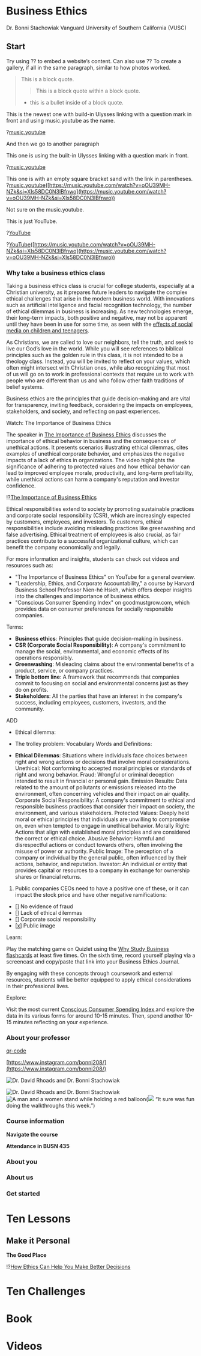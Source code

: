# Business Ethics
Dr. Bonni Stachowiak
Vanguard University of Southern California (VUSC)

## Start

Try using ?? to embed a website’s content. 
Can also use ?? To create a gallery, if all in the same paragraph, similar to how photos worked. 

> This is a block quote. 
>  
> > This is a block quote within a block quote. 
> 
> * this is a bullet inside of a block quote. 

This is the newest one with build-in Ulysses linking with a question mark in front and using music.youtube as the name. 


?[music.youtube](https://music.youtube.com/watch?v=n-fb9HNidNo&si=x8J5Vv9lnTeSfXKe)

And then we go to another paragraph 

This one is using the built-in Ulysses linking with a question mark in front. 

?[music.youtube](https://music.youtube.com/watch?v=oOU39MH-NZk&si=XIs58DC0N3lBfnwo)

This one is with an empty square bracket sand with the link in parentheses. 
?[music.youtube](#)([https://music.youtube.com/watch?v=oOU39MH-NZk&si=XIs58DC0N3lBfnwo](https://music.youtube.com/watch?v=oOU39MH-NZk&si=XIs58DC0N3lBfnwo))

Not sure on the music.youtube. 

This is just YouTube. 

?[YouTube](https://music.youtube.com/watch?v=oOU39MH-NZk&si=XIs58DC0N3lBfnwo)

?[YouTube](#)([https://music.youtube.com/watch?v=oOU39MH-NZk&si=XIs58DC0N3lBfnwo](https://music.youtube.com/watch?v=oOU39MH-NZk&si=XIs58DC0N3lBfnwo))

### Why take a business ethics class

Taking a business ethics class is crucial for college students, especially at a Christian university, as it prepares future leaders to navigate the complex ethical challenges that arise in the modern business world. With innovations such as artificial intelligence and facial recognition technology, the number of ethical dilemmas in business is increasing. As new technologies emerge, their long-term impacts, both positive and negative, may not be apparent until they have been in use for some time, as seen with the [effects of social media on children and teenagers](https://online.hbs.edu/blog/post/business-ethics).

As Christians, we are called to love our neighbors, tell the truth, and seek to live our God’s love in the world. While you will see references to biblical principles such as the golden rule in this class, it is not intended to be a theology class. Instead, you will be invited to reflect on your values, which often might intersect with Christian ones, while also recognizing that most of us will go on to work in professional contexts that require us to work with people who are different than us and who follow other faith traditions of belief systems. 

Business ethics are the principles that guide decision-making and are vital for transparency, inviting feedback, considering the impacts on employees, stakeholders, and society, and reflecting on past experiences. 

Watch: The Importance of Business Ethics

The speaker in [The Importance of Business Ethics](https://youtu.be/pHrDUu4Rjtg?si=zQwk5uRGJer-XpZ8) discusses the importance of ethical behavior in business and the consequences of unethical actions. It presents scenarios illustrating ethical dilemmas, cites examples of unethical corporate behavior, and emphasizes the negative impacts of a lack of ethics in organizations. The video highlights the significance of adhering to protected values and how ethical behavior can lead to improved employee morale, productivity, and long-term profitability, while unethical actions can harm a company's reputation and investor confidence.

!?[The Importance of Business Ethics](https://youtu.be/pHrDUu4Rjtg?si=NhVjYxURhCqENN6T)

Ethical responsibilities extend to society by promoting sustainable practices and corporate social responsibility (CSR), which are increasingly expected by customers, employees, and investors. To customers, ethical responsibilities include avoiding misleading practices like greenwashing and false advertising. Ethical treatment of employees is also crucial, as fair practices contribute to a successful organizational culture, which can benefit the company economically and legally.

For more information and insights, students can check out videos and resources such as:

- "The Importance of Business Ethics" on YouTube for a general overview.
- "Leadership, Ethics, and Corporate Accountability," a course by Harvard Business School Professor Nien-hê Hsieh, which offers deeper insights into the challenges and importance of business ethics.
- "Conscious Consumer Spending Index" on goodmustgrow.com, which provides data on consumer preferences for socially responsible companies.

Terms:

- **Business ethics**: Principles that guide decision-making in business.
- **CSR (Corporate Social Responsibility)**: A company's commitment to manage the social, environmental, and economic effects of its operations responsibly.
- **Greenwashing**: Misleading claims about the environmental benefits of a product, service, or company practices.
- **Triple bottom line**: A framework that recommends that companies commit to focusing on social and environmental concerns just as they do on profits.
- **Stakeholders**: All the parties that have an interest in the company's success, including employees, customers, investors, and the community.


ADD
- Ethical dilemma:
- The trolley problem: 
Vocabulary Words and Definitions:

- **Ethical Dilemmas**: Situations where individuals face choices between right and wrong actions or decisions that involve moral considerations.
Unethical: Not conforming to accepted moral principles or standards of right and wrong behavior.
Fraud: Wrongful or criminal deception intended to result in financial or personal gain.
Emission Results: Data related to the amount of pollutants or emissions released into the environment, often concerning vehicles and their impact on air quality.
Corporate Social Responsibility: A company's commitment to ethical and responsible business practices that consider their impact on society, the environment, and various stakeholders.
Protected Values: Deeply held moral or ethical principles that individuals are unwilling to compromise on, even when tempted to engage in unethical behavior.
Morally Right: Actions that align with established moral principles and are considered the correct or ethical choice.
Abusive Behavior: Harmful and disrespectful actions or conduct towards others, often involving the misuse of power or authority.
Public Image: The perception of a company or individual by the general public, often influenced by their actions, behavior, and reputation.
Investor: An individual or entity that provides capital or resources to a company in exchange for ownership shares or financial returns. 


1. Public companies CEOs need to have a positive one of these, or it can impact the stock price and have other negative ramifications: 

- [[]](#)  No evidence of fraud
- [[]](#) Lack of ethical dilemmas
- [[]](#) Corporate social responsibility
- [[x]](#) Public image 

Learn:

Play the matching game on Quizlet using the [Why Study Business flashcards](https://quizlet.com/851090987/why-study-business-ethics-busn435-flash-cards/?i=omwnz&x=1qqt) at least five times. On the sixth time, record yourself playing via a screencast and copy/paste that link into your Business Ethics Journal. 

By engaging with these concepts through coursework and external resources, students will be better equipped to apply ethical considerations in their professional lives.

Explore: 

Visit the most current [Conscious Consumer Spending Index ](https://goodmustgrow.com/ccsi.php)and explore the data in its various forms for around 10-15 minutes. Then, spend another 10-15 minutes reflecting on your experience. 

### About your professor

[qr-code](https://www.instagram.com/bonni208/)

[https://www.instagram.com/bonni208/](https://www.instagram.com/bonni208/)

![](2024-11-10-david-and-bonni.jpeg "Dr. David Rhoads and Dr. Bonni Stachowiak")

![Dr. David Rhoads and Dr. Bonni Stachowiak](https://innovatelearning.s3.amazonaws.com/2024-11-10-david-and-bonni.jpeg)
![A man and a women stand while holding a red balloon](#)(![](https://innovatelearning.s3.amazonaws.com/2024-11-10-david-and-bonni.jpeg) “It sure was fun doing the walkthroughs this week.”)

### Course information

**Navigate the course**

**Attendance in BUSN 435**

### About you

### About us

### Get started

# Ten Lessons

## Make it Personal

**The Good Place**

!?[How Ethics Can Help You Make Better Decisions](https://youtu.be/BAswj8evFZk?si=uaEPUDakrmebqlWw)

# Ten Challenges


# Book


# Videos

